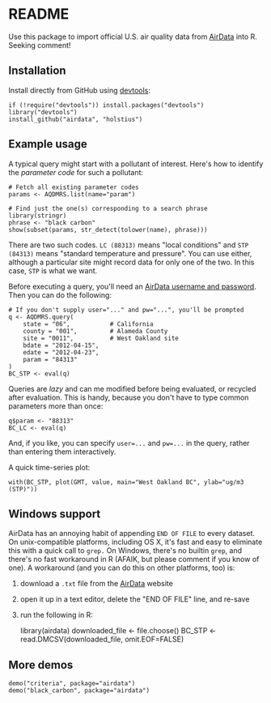 README
======

Use this package to import official U.S. air quality data from [AirData] into R. Seeking comment!

Installation
------------

Install directly from GitHub using [devtools]:

    if (!require("devtools")) install.packages("devtools")
    library("devtools")
    install_github("airdata", "holstius")

Example usage
-------------

A typical query might start with a pollutant of interest. Here's how to identify the *parameter code* for such a pollutant:

    # Fetch all existing parameter codes
    params <- AQDMRS.list(name="param")
    
    # Find just the one(s) corresponding to a search phrase
    library(stringr)
    phrase <- "black carbon"
    show(subset(params, str_detect(tolower(name), phrase)))

There are two such codes. `LC (88313)` means "local conditions" and `STP (84313)` means "standard temperature and pressure". You can use either, although a particular site might record data for only one of the two. In this case, `STP` is what we want.

Before executing a query, you'll need an [AirData username and password](http://www.epa.gov/airdata/tas_Data_Mart_Registration.html). Then you can do the following:

    # If you don't supply user="..." and pw="...", you'll be prompted
    q <- AQDMRS.query(
        state = "06",           # California
        county = "001",         # Alameda County
        site = "0011",          # West Oakland site
        bdate = "2012-04-15",   
        edate = "2012-04-23",
        param = "84313"
    )
    BC_STP <- eval(q)

Queries are *lazy* and can me modified before being evaluated, or recycled after evaluation. This is handy, because you don't have to type common parameters more than once:

    q$param <- "88313"
    BC_LC <- eval(q)

And, if you like, you can specify `user=...` and `pw=...` in the query, rather than entering them interactively.
 
A quick time-series plot:

    with(BC_STP, plot(GMT, value, main="West Oakland BC", ylab="ug/m3 (STP)"))

Windows support
---------------

AirData has an annoying habit of appending `END OF FILE` to every dataset. On unix-compatible platforms, including OS X, it's fast and easy to eliminate this with a quick call to `grep.` On Windows, there's no builtin `grep`, and there's no fast workaround in R (AFAIK, but please comment if you know of one). A workaround (and you can do this on other platforms, too) is:

1. download a `.txt` file from the [AirData] website
2. open it up in a text editor, delete the "END OF FILE" line, and re-save
3. run the following in R:

    library(airdata)
    downloaded_file <- file.choose() 
    BC_STP <- read.DMCSV(downloaded_file, omit.EOF=FALSE)

More demos
----------

    demo("criteria", package="airdata")
    demo("black_carbon", package="airdata")

[R]: http://r-project.org "R"
[AirData]: https://ofmext.epa.gov/AQDMRS/aqdmrs.html "AQDMRS"
[devtools]: https://github.com/hadley/devtools "devtools"